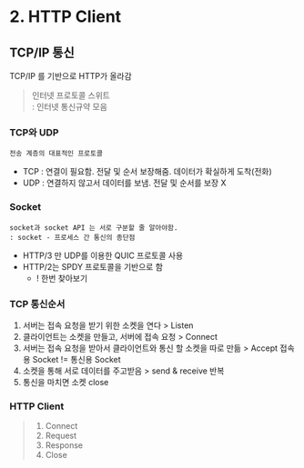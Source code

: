 # 2. HTTP Client

## TCP/IP 통신

TCP/IP 를 기반으로 HTTP가 올라감

>인터넷 프로토콜 스위트      
>   : 인터넷 통신규약 모음

### TCP와 UDP
    전송 계층의 대표적인 프로토콜
* TCP : 연결이 필요함. 전달 및 순서 보장해줌. 데이터가 확실하게 도착(전화)     
* UDP : 연결하지 않고서 데이터를 보냄. 전달 및 순서를 보장 X

### Socket
    socket과 socket API 는 서로 구분할 줄 알아야함.    
    : socket - 프로세스 간 통신의 종단점

* HTTP/3 만 UDP를 이용한 QUIC 프로토콜 사용    
* HTTP/2는 SPDY 프로토콜을 기반으로 함    
    - ! 한번 찾아보기 

### TCP 통신순서

1. 서버는 접속 요청을 받기 위한 소켓을 연다 > Listen
2. 클라이언트는 소켓을 만들고, 서버에 접속 요청 > Connect
3. 서버는 접속 요청을 받아서 클라이언트와 통신 할 소켓을 따로 만듦 > Accept
        접속용 Socket != 통신용 Socket
4. 소켓을 통해 서로 데이터를 주고받음 > send & receive 반복
5. 통신을 마치면 소켓 close



### HTTP Client     

> 1. Connect
> 2. Request
> 3. Response
> 4. Close